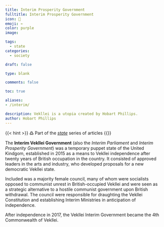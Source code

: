 ```yaml
---
title: Interim Prosperity Government
fulltitle: Interim Prosperity Government
icon: 🌸
emoji: ←
color: purple
image: 

tags: 
  - state
categories:
  - society

draft: false

type: blank

comments: false

toc: true

aliases:
- /interim/

description: Vekllei is a utopia created by Hobart Phillips.
author: Hobart Phillips
---
```

{{< hint >}}
߷ Part of the *[state](/state/)* series of articles
{{</hint>}}

The **Interim Vekllei Government** (also the *Interim Parliament* and *Interim Prosperity Government*) was a temporary puppet state of the United Kindgom, established in 2015 as a means to Vekllei independence after twenty years of British occupation in the country. It consisted of approved leaders in the arts and industry, who developed proposals for a new democratic Vekllei state. 

Included was a majority female council, many of whom were socialists opposed to communist unrest in British-occupied Vekllei and were seen as a strategic alternative to a hostile communist government upon British withdrawal. The council were responsible for draughting the Vekllei Constitution and establishing Interim Ministries in anticipation of independence.

After independence in 2017, the Vekllei Interim Government became the 4th Commonwealth of Vekllei.

